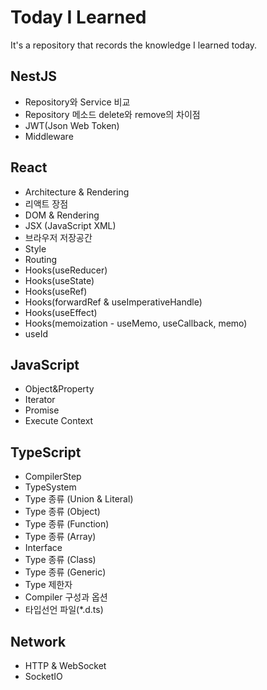 # Today I Learned

It's a repository that records the knowledge I learned today.

## NestJS

-   Repository와 Service 비교
-   Repository 메소드 delete와 remove의 차이점
-   JWT(Json Web Token)
-   Middleware

## React

-   Architecture & Rendering
-   리액트 장점
-   DOM & Rendering
-   JSX (JavaScript XML)
-   브라우저 저장공간
-   Style
-   Routing
-   Hooks(useReducer)
-   Hooks(useState)
-   Hooks(useRef)
-   Hooks(forwardRef & useImperativeHandle)
-   Hooks(useEffect)
-   Hooks(memoization - useMemo, useCallback, memo)
-   useId

## JavaScript

-   Object&Property
-   Iterator
-   Promise
-   Execute Context

## TypeScript

-   CompilerStep
-   TypeSystem
-   Type 종류 (Union & Literal)
-   Type 종류 (Object)
-   Type 종류 (Function)
-   Type 종류 (Array)
-   Interface
-   Type 종류 (Class)
-   Type 종류 (Generic)
-   Type 제한자
-   Compiler 구성과 옵션
-   타입선언 파일(\*.d.ts)

## Network

-   HTTP & WebSocket
-   SocketIO
